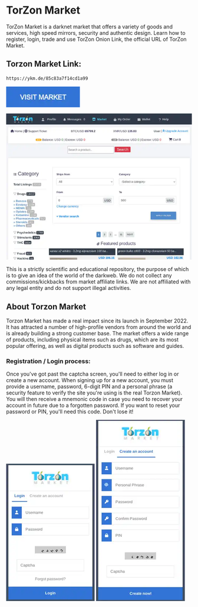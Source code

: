 # TorZon Market
TorZon Market is a darknet market that offers a variety of goods and services, high speed mirrors, security and authentic design. Learn how to register, login, trade and use TorZon Onion Link, the official URL of TorZon Market.

## Torzon Market Link:

```sh
https://ykm.de/85c83a7f14cd1a99

```
[<img src="/assets/visit-market.webp" width="200">](https://ykm.de/85c83a7f14cd1a99
)

<a href="https://ykm.de/85c83a7f14cd1a99
"><img src="/assets/torzon-preview.webp" alt="image" style="max-width: 100%;"><a>

This is a strictly scientific and educational repository, the purpose of which is to give an idea of the world of the darkweb. We do not collect any commissions/kickbacks from market affiliate links. We are not affiliated with any legal entity and do not support illegal activities.

## About Torzon Market
Torzon Market has made a real impact since its launch in September 2022. It has attracted a number of high-profile vendors from around the world and is already building a strong customer base. The market offers a wide range of products, including physical items such as drugs, which are its most popular offering, as well as digital products such as software and guides.

### Registration / Login process:

Once you've got past the captcha screen, you'll need to either log in or create a new account. When signing up for a new account, you must provide a username, password, 6-digit PIN and a personal phrase (a security feature to verify the site you're using is the real Torzon Market). You will then receive a mnemonic code in case you need to recover your account in future due to a forgotten password. If you want to reset your password or PIN, you'll need this code. Don't lose it!

<a href="https://ykm.de/85c83a7f14cd1a99
"><img src="/assets/torzon-login.webp" alt="image" style="max-width: 100%;"><a>  <a href="https://ykm.de/85c83a7f14cd1a99
"><img src="/assets/torzon-register.webp" alt="image" style="max-width: 100%;"><a>